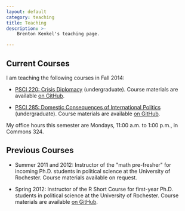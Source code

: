 ```yaml
---
layout: default
category: teaching
title: Teaching
description: >-
    Brenton Kenkel's teaching page.

---
```


## Current Courses

I am teaching the following courses in Fall 2014:

  * [PSCI 220: Crisis Diplomacy](/psci220) (undergraduate).  Course materials
    are available [on GitHub](https://github.com/brentonk/psci220).

  * [PSCI 285: Domestic Consequences of International Politics](/psci285)
    (undergraduate).  Course materials are available
    [on GitHub](https://github.com/brentonk/psci285).

My office hours this semester are Mondays, 11:00 a.m. to 1:00 p.m., in
Commons 324.

## Previous Courses

  * Summer 2011 and 2012: Instructor of the "math pre-fresher" for incoming
    Ph.D. students in political science at the University of Rochester.
    Course materials available on request.

  * Spring 2012: Instructor of the R Short Course for first-year
    Ph.D. students in political science at the University of Rochester.
    Course materials are available
    [on GitHub](https://github.com/brentonk/rcourse).
